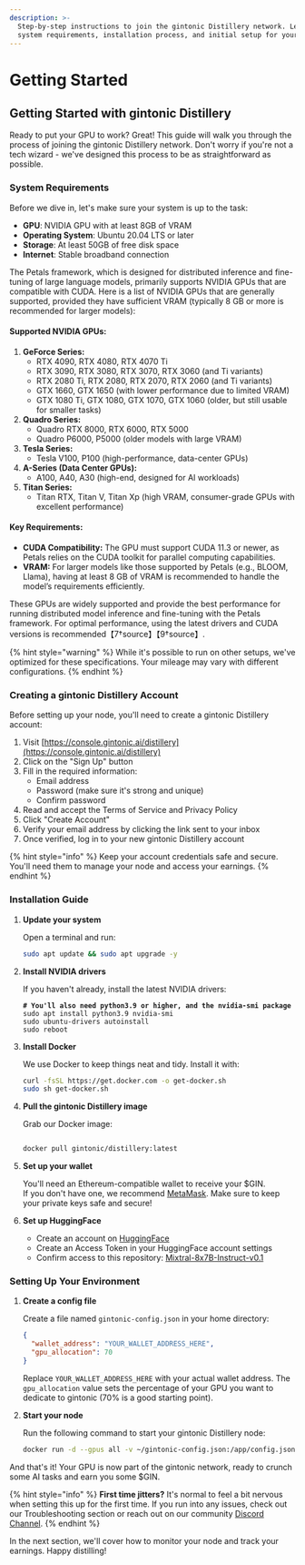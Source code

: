 ```yaml
---
description: >-
  Step-by-step instructions to join the gintonic Distillery network. Learn
  system requirements, installation process, and initial setup for your node.
---
```


# Getting Started

## Getting Started with gintonic Distillery

Ready to put your GPU to work? Great! This guide will walk you through the process of joining the gintonic Distillery network. Don't worry if you're not a tech wizard - we've designed this process to be as straightforward as possible.

### System Requirements

Before we dive in, let's make sure your system is up to the task:

* **GPU**: NVIDIA GPU with at least 8GB of VRAM
* **Operating System**: Ubuntu 20.04 LTS or later
* **Storage**: At least 50GB of free disk space
* **Internet**: Stable broadband connection

The Petals framework, which is designed for distributed inference and fine-tuning of large language models, primarily supports NVIDIA GPUs that are compatible with CUDA. Here is a list of NVIDIA GPUs that are generally supported, provided they have sufficient VRAM (typically 8 GB or more is recommended for larger models):

#### Supported NVIDIA GPUs:

1. **GeForce Series:**
   * RTX 4090, RTX 4080, RTX 4070 Ti
   * RTX 3090, RTX 3080, RTX 3070, RTX 3060 (and Ti variants)
   * RTX 2080 Ti, RTX 2080, RTX 2070, RTX 2060 (and Ti variants)
   * GTX 1660, GTX 1650 (with lower performance due to limited VRAM)
   * GTX 1080 Ti, GTX 1080, GTX 1070, GTX 1060 (older, but still usable for smaller tasks)
2. **Quadro Series:**
   * Quadro RTX 8000, RTX 6000, RTX 5000
   * Quadro P6000, P5000 (older models with large VRAM)
3. **Tesla Series:**
   * Tesla V100, P100 (high-performance, data-center GPUs)
4. **A-Series (Data Center GPUs):**
   * A100, A40, A30 (high-end, designed for AI workloads)
5. **Titan Series:**
   * Titan RTX, Titan V, Titan Xp (high VRAM, consumer-grade GPUs with excellent performance)

#### Key Requirements:

* **CUDA Compatibility:** The GPU must support CUDA 11.3 or newer, as Petals relies on the CUDA toolkit for parallel computing capabilities.
* **VRAM:** For larger models like those supported by Petals (e.g., BLOOM, Llama), having at least 8 GB of VRAM is recommended to handle the model’s requirements efficiently.

These GPUs are widely supported and provide the best performance for running distributed model inference and fine-tuning with the Petals framework. For optimal performance, using the latest drivers and CUDA versions is recommended【7†source】【9†source】.

{% hint style="warning" %}
While it's possible to run on other setups, we've optimized for these specifications. Your mileage may vary with different configurations.
{% endhint %}

### Creating a gintonic Distillery Account

Before setting up your node, you'll need to create a gintonic Distillery account:

1. Visit [https://console.gintonic.ai/distillery](https://console.gintonic.ai/distillery)
2. Click on the "Sign Up" button
3. Fill in the required information:
   * Email address
   * Password (make sure it's strong and unique)
   * Confirm password
4. Read and accept the Terms of Service and Privacy Policy
5. Click "Create Account"
6. Verify your email address by clicking the link sent to your inbox
7. Once verified, log in to your new gintonic Distillery account

{% hint style="info" %}
Keep your account credentials safe and secure. You'll need them to manage your node and access your earnings.
{% endhint %}

### Installation Guide

1.  **Update your system**

    Open a terminal and run:

    ```bash
    sudo apt update && sudo apt upgrade -y
    ```
2.  **Install NVIDIA drivers**

    If you haven't already, install the latest NVIDIA drivers:

    <pre class="language-bash"><code class="lang-bash"><strong># You'll also need python3.9 or higher, and the nvidia-smi package
    </strong>sudo apt install python3.9 nvidia-smi
    sudo ubuntu-drivers autoinstall
    sudo reboot
    </code></pre>
3.  **Install Docker**

    We use Docker to keep things neat and tidy. Install it with:

    ```bash
    curl -fsSL https://get.docker.com -o get-docker.sh
    sudo sh get-docker.sh
    ```
4.  **Pull the gintonic Distillery image**

    Grab our Docker image:

    
    ```bash    

    docker pull gintonic/distillery:latest 
    ```
5. **Set up your wallet**

    You'll need an Ethereum-compatible wallet to receive your $GIN. \
    If you don't have one, we recommend [MetaMask](https://metamask.io/). Make sure to keep your private keys safe and secure!


6. **Set up HuggingFace**

    - Create an account on [HuggingFace](https://huggingface.co/)
    - Create an Access Token in your HuggingFace account settings
    - Confirm access to this repository: [Mixtral-8x7B-Instruct-v0.1](https://huggingface.co/mistralai/Mixtral-8x7B-Instruct-v0.1)

### Setting Up Your Environment

1.  **Create a config file**

    Create a file named `gintonic-config.json` in your home directory:

    ```json
    {
      "wallet_address": "YOUR_WALLET_ADDRESS_HERE",
      "gpu_allocation": 70
    }
    ```

    Replace `YOUR_WALLET_ADDRESS_HERE` with your actual wallet address. The `gpu_allocation` value sets the percentage of your GPU you want to dedicate to gintonic (70% is a good starting point).
2.  **Start your node**

    Run the following command to start your gintonic Distillery node:

    ```bash
    docker run -d --gpus all -v ~/gintonic-config.json:/app/config.json gintonic/distillery:latest
    ```

And that's it! Your GPU is now part of the gintonic network, ready to crunch some AI tasks and earn you some $GIN.

{% hint style="info" %}
**First time jitters?** It's normal to feel a bit nervous when setting this up for the first time. If you run into any issues, check out our Troubleshooting section or reach out on our community [Discord Channel](https://discord.gg/sGkz4RHz).
{% endhint %}

In the next section, we'll cover how to monitor your node and track your earnings. Happy distilling!

